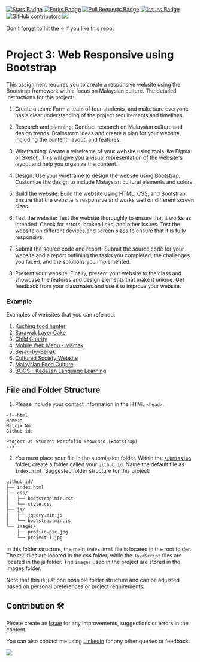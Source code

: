 <a href="https://github.com/drshahizan/software-engineering/stargazers"><img src="https://img.shields.io/github/stars/drshahizan/software-engineering" alt="Stars Badge"/></a>
<a href="https://github.com/drshahizan/software-engineering/network/members"><img src="https://img.shields.io/github/forks/drshahizan/software-engineering" alt="Forks Badge"/></a>
<a href="https://github.com/drshahizan/software-engineering/pulls"><img src="https://img.shields.io/github/issues-pr/drshahizan/software-engineering" alt="Pull Requests Badge"/></a>
<a href="https://github.com/drshahizan/software-engineering/issues"><img src="https://img.shields.io/github/issues/drshahizan/software-engineering" alt="Issues Badge"/></a>
<a href="https://github.com/drshahizan/software-engineering/graphs/contributors"><img alt="GitHub contributors" src="https://img.shields.io/github/contributors/drshahizan/software-engineering?color=2b9348"></a>
![](https://visitor-badge.glitch.me/badge?page_id=drshahizan/software-engineering)

Don't forget to hit the :star: if you like this repo.

# Project 3: Web Responsive using Bootstrap

This assignment requires you to create a responsive website using the Bootstrap framework with a focus on Malaysian culture. The detailed instructions for this project:

1. Create a team: Form a team of four students, and make sure everyone has a clear understanding of the project requirements and timelines.

2. Research and planning: Conduct research on Malaysian culture and design trends. Brainstorm ideas and create a plan for your website, including the content, layout, and features.

3. Wireframing: Create a wireframe of your website using tools like Figma or Sketch. This will give you a visual representation of the website's layout and help you organize the content.

4. Design: Use your wireframe to design the website using Bootstrap. Customize the design to include Malaysian cultural elements and colors.

5. Build the website: Build the website using HTML, CSS, and Bootstrap. Ensure that the website is responsive and works well on different screen sizes.

6. Test the website: Test the website thoroughly to ensure that it works as intended. Check for errors, broken links, and other issues. Test the website on different devices and screen sizes to ensure that it is fully responsive.

7. Submit the source code and report: Submit the source code for your website and a report outlining the tasks you completed, the challenges you faced, and the solutions you implemented.

8. Present your website: Finally, present your website to the class and showcase the features and design elements that make it unique. Get feedback from your classmates and use it to improve your website.

### Example

Examples of websites that you can referred:
1. [Kuching food hunter](https://www.behance.net/gallery/119237341/App-Design-KUCHING-FOOD-HUNTER)
2. [Sarawak Layer Cake](https://www.behance.net/gallery/155042793/Sarawak-Layer-Cake-Website-Design)
3. [Child Charity](https://www.behance.net/gallery/119371597/Website-Design-CHILD-CHARITY/modules/679559279)
4. [Mobile Web Menu - Mamak](https://www.behance.net/gallery/152300087/Mobile-Web-Menu-Mamak)
5. [Berau-by-Benak](https://www.behance.net/gallery/155239669/Berau-by-Benak-Raya/modules/875922315)
6. [Cultured Society Website](https://www.behance.net/gallery/116697291/Cultured-Society-Website-(Anchor-Link-Project)/modules/665409291)
7. [Malaysian Food Culture](https://www.behance.net/gallery/110721813/Malaysian-Food-Culture-Digital-Editorial)
8. [BOOS - Kadazan Language Learning](https://www.behance.net/gallery/123080573/BOOS-Mobile-App-Design)

## File and Folder Structure 
1. Please include your contact information in the HTML `<head>`.

``` 
<!--html
Name:a
Matrix No:
Github id:

Project 2: Student Portfolio Showcase (Bootstrap)
-->
```
2. You must place your file in the submission folder. Within the [`submission`](./submission) folder, create a folder called your `github_id`. Name the default file as `index.html`. Suggested folder structure for this project:

```html
github_id/
├── index.html
├── css/
│   ├── bootstrap.min.css
│   └── style.css
├── js/
│   ├── jquery.min.js
│   └── bootstrap.min.js
└── images/
    ├── profile-pic.jpg
    └── project-1.jpg
```

In this folder structure, the main `index.html` file is located in the root folder. The `CSS` files are located in the css folder, while the `JavaScript` files are located in the js folder. The `images` used in the project are stored in the images folder.

Note that this is just one possible folder structure and can be adjusted based on personal preferences or project requirements.

## Contribution 🛠️
Please create an [Issue](https://github.com/drshahizan/software-engineering/issues) for any improvements, suggestions or errors in the content.

You can also contact me using [Linkedin](https://www.linkedin.com/in/drshahizan/) for any other queries or feedback.

![](https://visitor-badge.glitch.me/badge?page_id=drshahizan)
